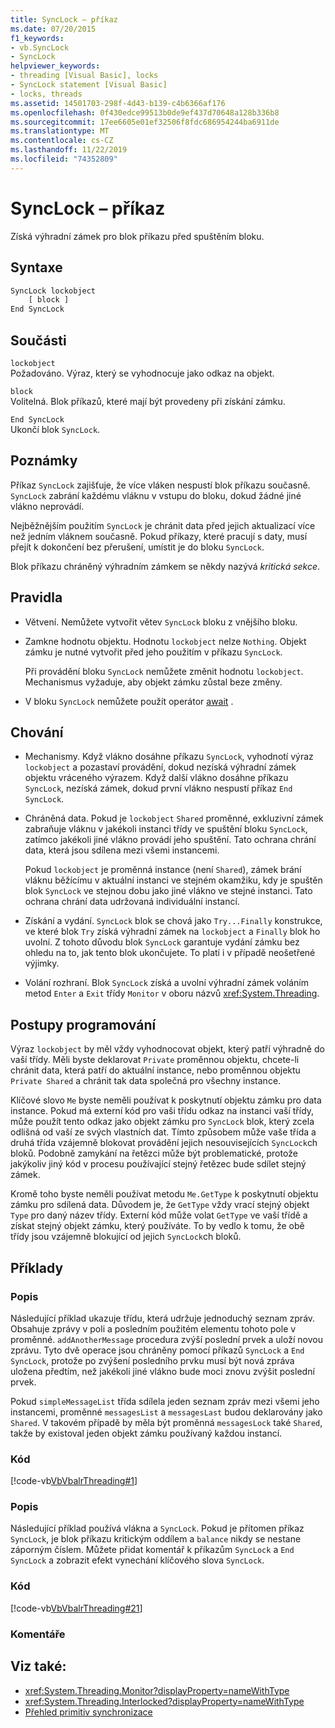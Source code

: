 ```yaml
---
title: SyncLock – příkaz
ms.date: 07/20/2015
f1_keywords:
- vb.SyncLock
- SyncLock
helpviewer_keywords:
- threading [Visual Basic], locks
- SyncLock statement [Visual Basic]
- locks, threads
ms.assetid: 14501703-298f-4d43-b139-c4b6366af176
ms.openlocfilehash: 0f430edce99513b0de9ef437d70648a128b336b8
ms.sourcegitcommit: 17ee6605e01ef32506f8fdc686954244ba6911de
ms.translationtype: MT
ms.contentlocale: cs-CZ
ms.lasthandoff: 11/22/2019
ms.locfileid: "74352809"
---
```

# <a name="synclock-statement"></a>SyncLock – příkaz
Získá výhradní zámek pro blok příkazu před spuštěním bloku.  
  
## <a name="syntax"></a>Syntaxe  
  
```vb  
SyncLock lockobject  
    [ block ]  
End SyncLock  
```  
  
## <a name="parts"></a>Součásti  
 `lockobject`  
 Požadováno. Výraz, který se vyhodnocuje jako odkaz na objekt.  
  
 `block`  
 Volitelná. Blok příkazů, které mají být provedeny při získání zámku.  
  
 `End SyncLock`  
 Ukončí blok `SyncLock`.  
  
## <a name="remarks"></a>Poznámky  
 Příkaz `SyncLock` zajišťuje, že více vláken nespustí blok příkazu současně. `SyncLock` zabrání každému vláknu v vstupu do bloku, dokud žádné jiné vlákno neprovádí.  
  
 Nejběžnějším použitím `SyncLock` je chránit data před jejich aktualizací více než jedním vláknem současně. Pokud příkazy, které pracují s daty, musí přejít k dokončení bez přerušení, umístit je do bloku `SyncLock`.  
  
 Blok příkazu chráněný výhradním zámkem se někdy nazývá *kritická sekce*.  
  
## <a name="rules"></a>Pravidla  
  
- Větvení. Nemůžete vytvořit větev `SyncLock` bloku z vnějšího bloku.  
  
- Zamkne hodnotu objektu. Hodnotu `lockobject` nelze `Nothing`. Objekt zámku je nutné vytvořit před jeho použitím v příkazu `SyncLock`.  
  
     Při provádění bloku `SyncLock` nemůžete změnit hodnotu `lockobject`. Mechanismus vyžaduje, aby objekt zámku zůstal beze změny.  
  
- V bloku `SyncLock` nemůžete použít operátor [await](../../../visual-basic/language-reference/operators/await-operator.md) .  
  
## <a name="behavior"></a>Chování  
  
- Mechanismy. Když vlákno dosáhne příkazu `SyncLock`, vyhodnotí výraz `lockobject` a pozastaví provádění, dokud nezíská výhradní zámek objektu vráceného výrazem. Když další vlákno dosáhne příkazu `SyncLock`, nezíská zámek, dokud první vlákno nespustí příkaz `End SyncLock`.  
  
- Chráněná data. Pokud je `lockobject` `Shared` proměnné, exkluzivní zámek zabraňuje vláknu v jakékoli instanci třídy ve spuštění bloku `SyncLock`, zatímco jakékoli jiné vlákno provádí jeho spuštění. Tato ochrana chrání data, která jsou sdílena mezi všemi instancemi.  
  
     Pokud `lockobject` je proměnná instance (není `Shared`), zámek brání vláknu běžícímu v aktuální instanci ve stejném okamžiku, kdy je spuštěn blok `SyncLock` ve stejnou dobu jako jiné vlákno ve stejné instanci. Tato ochrana chrání data udržovaná individuální instancí.  
  
- Získání a vydání. `SyncLock` blok se chová jako `Try...Finally` konstrukce, ve které blok `Try` získá výhradní zámek na `lockobject` a `Finally` blok ho uvolní. Z tohoto důvodu blok `SyncLock` garantuje vydání zámku bez ohledu na to, jak tento blok ukončujete. To platí i v případě neošetřené výjimky.  
  
- Volání rozhraní. Blok `SyncLock` získá a uvolní výhradní zámek voláním metod `Enter` a `Exit` třídy `Monitor` v oboru názvů <xref:System.Threading>.  
  
## <a name="programming-practices"></a>Postupy programování  
 Výraz `lockobject` by měl vždy vyhodnocovat objekt, který patří výhradně do vaší třídy. Měli byste deklarovat `Private` proměnnou objektu, chcete-li chránit data, která patří do aktuální instance, nebo proměnnou objektu `Private Shared` a chránit tak data společná pro všechny instance.  
  
 Klíčové slovo `Me` byste neměli používat k poskytnutí objektu zámku pro data instance. Pokud má externí kód pro vaši třídu odkaz na instanci vaší třídy, může použít tento odkaz jako objekt zámku pro `SyncLock` blok, který zcela odlišná od vaší ze svých vlastních dat. Tímto způsobem může vaše třída a druhá třída vzájemně blokovat provádění jejich nesouvisejících `SyncLock`ch bloků. Podobně zamykání na řetězci může být problematické, protože jakýkoliv jiný kód v procesu používající stejný řetězec bude sdílet stejný zámek.  
  
 Kromě toho byste neměli používat metodu `Me.GetType` k poskytnutí objektu zámku pro sdílená data. Důvodem je, že `GetType` vždy vrací stejný objekt `Type` pro daný název třídy. Externí kód může volat `GetType` ve vaší třídě a získat stejný objekt zámku, který používáte. To by vedlo k tomu, že obě třídy jsou vzájemně blokující od jejich `SyncLock`ch bloků.  
  
## <a name="examples"></a>Příklady  
  
### <a name="description"></a>Popis  
 Následující příklad ukazuje třídu, která udržuje jednoduchý seznam zpráv. Obsahuje zprávy v poli a posledním použitém elementu tohoto pole v proměnné. `addAnotherMessage` procedura zvýší poslední prvek a uloží novou zprávu. Tyto dvě operace jsou chráněny pomocí příkazů `SyncLock` a `End SyncLock`, protože po zvýšení posledního prvku musí být nová zpráva uložena předtím, než jakékoli jiné vlákno bude moci znovu zvýšit poslední prvek.  
  
 Pokud `simpleMessageList` třída sdílela jeden seznam zpráv mezi všemi jeho instancemi, proměnné `messagesList` a `messagesLast` budou deklarovány jako `Shared`. V takovém případě by měla být proměnná `messagesLock` také `Shared`, takže by existoval jeden objekt zámku používaný každou instancí.  
  
### <a name="code"></a>Kód  
 [!code-vb[VbVbalrThreading#1](~/samples/snippets/visualbasic/VS_Snippets_VBCSharp/VbVbalrThreading/VB/Class1.vb#1)]  
  
### <a name="description"></a>Popis  
 Následující příklad používá vlákna a `SyncLock`. Pokud je přítomen příkaz `SyncLock`, je blok příkazu kritickým oddílem a `balance` nikdy se nestane záporným číslem. Můžete přidat komentář k příkazům `SyncLock` a `End SyncLock` a zobrazit efekt vynechání klíčového slova `SyncLock`.  
  
### <a name="code"></a>Kód  
 [!code-vb[VbVbalrThreading#21](~/samples/snippets/visualbasic/VS_Snippets_VBCSharp/VbVbalrThreading/VB/class2.vb#21)]  
  
### <a name="comments"></a>Komentáře  
  
## <a name="see-also"></a>Viz také:

- <xref:System.Threading.Monitor?displayProperty=nameWithType>
- <xref:System.Threading.Interlocked?displayProperty=nameWithType>
- [Přehled primitiv synchronizace](../../../standard/threading/overview-of-synchronization-primitives.md)
